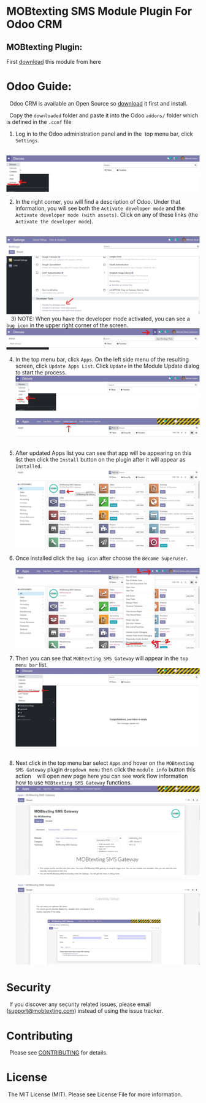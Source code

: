 # MOBtexting SMS Module Plugin For Odoo CRM #


## MOBtexting Plugin: ##
First [download](https://github.com/mobtexting/mobtexting-odoo/archive/main.zip) this module from here

# Odoo Guide: ##
  Odoo CRM is available an Open Source so [download](https://www.odoo.com/page/download) it first and install.

  Copy the `downloaded` folder and paste it into the Odoo `addons/` folder which is defined in the `.conf` file

1) Log in to the Odoo administration panel and in the  top menu bar, click `Settings`.

  <img src="/images/1.jpg" >

2) In the right corner, you will find a description of Odoo. Under that information, you will see both the `Activate developer mode` and the `Activate developer mode (with assets)`. Click on any of these links (the `Activate the developer mode`).

  <img src="/images/2.jpg" >
 
 3) NOTE: When you have the developer mode activated, you can see a `bug icon` in the upper right corner of the screen.
 
   <img src="/images/3.jpg" >

4) In the top menu bar, click `Apps`. On the left side menu of the resulting screen, click `Update Apps List`. Click `Update` in the Module Update dialog to start the process.
  
  <img src="/images/4.jpg" >
  
  <img src="/images/5.jpg" >
  
5) After updated Apps list you can see that app will be appearing on this list then click the `Install` button on the plugin after it will appear as `Installed`.
  
  <img src="/images/6.jpg" >

6) Once installed click the `bug icon` after choose the `Become Superuser`.
   
   <img src="/images/7.jpg" >

7) Then you can see that `MOBtexting SMS Gateway` will appear in the `top menu bar` list.
  
  <img src="/images/8.jpg" >
 
8) Next click in the top menu bar select `Apps` and hover on the `MOBtexting SMS Gateway` plugin `dropdown menu` then click the `module info` button this action
   will open new page here you can see work flow information how to use `MOBtexting SMS Gateway` functions.
    
    <img src="/images/9.png" >
    
    <img src="/images/10.png" >

# Security #
  If you discover any security related issues, please email (support@mobtexting.com) instead of using the issue tracker.

# Contributing #
  Please see [CONTRIBUTING](https://github.com/mobtexting/message-php/blob/master/CONTRIBUTING.md) for details.

# License #
 The MIT License (MIT). Please see License File for more information.

